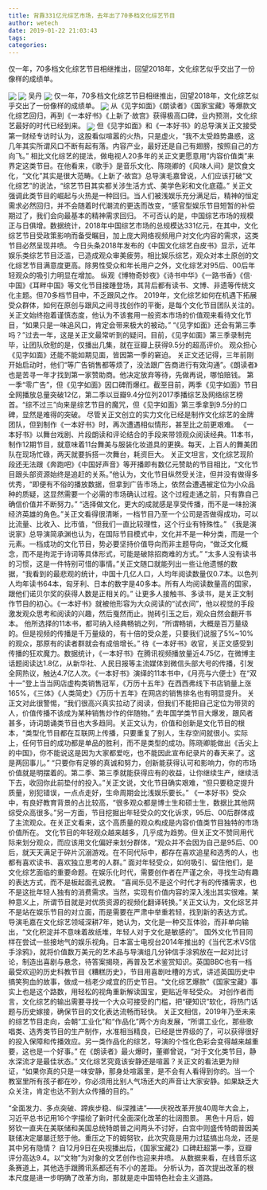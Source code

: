 ```yaml
---
title: 背靠331亿元综艺市场，去年出了70多档文化综艺节目
author: wetech
date: 2019-01-22 21:03:43
tags: 
categories: 
---
```

仅一年，70多档文化综艺节目相继推出，回望2018年，文化综艺似乎交出了一份像样的成绩单。
<!-- more -->
<img align="center" border="0" src="https://imgcdn.yicai.com/uppics/images/2019/01/9104afef6acc8d0e9c7787c7f714df1d.jpg" />
<img align="center" border="0" src="https://imgcdn.yicai.com/uppics/images/2019/01/37480fb812e37de1e359e960c935aff2.jpg" />
吴丹
<img align="center" border="0" src="https://imgcdn.yicai.com/uppics/images/2019/01/f9c2c848ed840da6c6e53f10b0dfd757.jpg" />
仅一年，70多档文化综艺节目相继推出，回望2018年，文化综艺似乎交出了一份像样的成绩单。
<img align="center" border="0" src="https://imgcdn.yicai.com/uppics/images/2019/01/0bb0dc2d694021a526b5d74e949a7495.jpg" />
从《见字如面》《朗读者》《国家宝藏》等爆款文化综艺回归，再到《一本好书》《上新了·故宫》获得极高口碑，业内预测，文化综艺最好的时代已经到来。
<img align="center" border="0" src="https://imgcdn.yicai.com/uppics/images/2019/01/e4cda695173575d46cb2cff9962746be.jpg" />
但《见字如面》和《一本好书》的总导演关正文接受第一财经专访时认为，这股看似喧嚣的火热，只是虚火，“我不太受趋势蛊惑，这几年其实所谓风口不断有起有落。内容产业，最好还是自己有翅膀，按照自己的方向飞。”
相比文化综艺的提法，做电视人20多年的关正文更愿意用“内容价值类”来界定这类节目。在他看来，《歌手》是音乐文化、陈晓卿的《风味人间》是饮食文化，“文化”其实是很大范畴。《上新了·故宫》总导演毛嘉曾说，人们应该打破“文化综艺”的说法，“综艺节目其实都关涉生活方式、美学色彩和文化底蕴。”
关正文强调此类节目的崛起与火热是一种回归。当人们被浅娱乐充分满足后，精神的恒定需求必然回归，并不会随着时代潮流的更迭而改变，“感官型娱乐节目短暂的补偿期过了，我们会向最基本的精神需求回归。
不可否认的是，中国综艺市场的规模正与日俱增。数据统计，2018年中国综艺市场的总规模达331亿元，在其中，文化综艺节目受政策影响而备受瞩目，加上庞大网络视频用户对文化内容的需求，这类节目必然呈现井喷。
今日头条2018年发布的《中国文化综艺白皮书》显示，近年娱乐类综艺节目泛滥，已造成观众审美疲劳。相比娱乐综艺，观众对本土原创的文化综艺节目满意度更高。除男性受众和年长用户之外，文化综艺对95后、00后年轻观众的吸引力明显在增加。
纵观《博物奇妙夜》《诗书中华》《一路书香》《信·中国》《耳畔中国》等文化节目接踵登场，其背后都有读书、文博、非遗等传统文化主题。但70多档节目中，不乏跟风之作。
2019年，文化综艺如何在机遇下拓展受众群体，如何在原创与跟风之间寻找创作的平衡，是每个文化节目团队关注的。关正文始终抱着谨慎态度，他认为不该套用一般资本市场的价值观来看待文化节目，“如果只是一味追风口，肯定会带来极大的被动。”
“《见字如面》还会有第三季吗？”过去一年，这是关正文最常听到的疑问。目前，《见字如面》第三季录制完毕，让团队欣慰的是，仅播出几集，就在豆瓣上获得9.5分的超高评价。
观众担心《见字如面》还能不能如期见面，皆因第一季的窘迫。
关正文还记得，三年前刚开始启动时，他们“等广告销售都等烦了，没法跟广告商进行有效沟通”。《朗读者》也是苦寻一年才找到第一家赞助商。他决定放弃等待，先做再说，哪怕赔钱。
第一季“零广告”，但《见字如面》因口碑而爆红。截至目前，两季《见字如面》节目全网播放总量突破12亿，第二季以豆瓣9.4分位列2017季播综艺及网络综艺榜首。“综不过三”向来是综艺节目的魔咒，但《见字如面》第三季拿到9.5分的口碑，显然是难得的突破。
尽管关正文创立的实力文化已经是制作文化综艺的金牌团队，但到制作《一本好书》时，再次遭遇相似情形，甚至比之前更艰难。
《一本好书》以舞台戏剧、片段朗读和评论结合的手段来带领观众阅读经典。11本书，制作12期节目，就意味着11台舞美与服装化妆道具的更换。每天，上百人的舞美团队在现场忙碌，两天就要拆搭一次舞台，耗资巨大。
关正文坦言，文化综艺现阶段还无法跟《奔跑吧》《中国好声音》等开播即有数亿元赞助的节目相比，“文化节目跟头部资源始终是追赶的关系。”他认为，文化节目纵然受关注，但并没有做得多优秀，“即便有不俗的播放数据，但拿到广告市场上，依然会遭遇被定位为小众品种的质疑，这显然需要一个必需的市场确认过程。这个过程走通之前，只有靠自己确信价值并不断努力。”
“选择做文化，更大的成就感是享受传播，而不是一味扮演经济英雄的角色。”关正文看得很清晰，一档节目乃至一个公司是否做得成功，可以比流量、比收入、比市值，“但我们一直比较理性，这个行业有特殊性。”
《我是演说家》总导演简承渊也认为，在国际节目模式中，文化并不是一种分类，而是一个元素。一档成功的文化节目，势必要坚持价值导向而非主题导向，“做泛文化概念，而不是拘泥于诗词等具体形式，可能是破除招商难的方式。”
“太多人没有读书的习惯，这是一件特别可惜的事情。”关正文随口就能列出一些让他遗憾的数据，“我看到的最悲观的统计，中国十几亿人口，人均年阅读数量仅0.7本。以色列人均年读书64本，匈牙利、日本的数字是40多本。所有人均阅读数量高的国家，跟他们诺贝尔奖的获得人数是正相关的。”
让更多人接触书、多读书，是关正文制作节目的初心。《一本好书》就被他形容为大众阅读的“试衣间”，他以视觉的手段激发观众思考和阅读的兴趣，然后戛然而止。抛砖引玉之后，观众自然会翻开书本。
他所选择的11本书，都可纳入经典畅销之列，“所谓畅销，大概是百万量级的。但是视频的传播是千万量级的，有十倍的受众差，只要我们说服了5%~10%的观众，那原有的读者群就会有成倍增长。”
待《一本好书》收官，关正文感受到传播的狂欢魔力。数据统计，《一本好书》在腾讯视频播放量近4.75亿，在微博主话题阅读达1.8亿，从新华社、人民日报等主流媒体到微信头部大号的传播，引发全网热议，触达4.7亿人次。《一本好书》演绎的11本书中，《月亮与六便士》在“双十一”登上当当网店虚构类销售冠军，《万历十五年》在西西弗线下书店销量上涨165%，《三体》《人类简史》《万历十五年》在网店的销售排名也有明显提升。
关正文对此很警惕，“我们很高兴真实拉动了阅读，但我们不能把自己定位为带货的人，价值传播不该成为某种销售炒作的伴随物。”
去年国学类节目大爆发，跟风者甚多，诗词朗诵类节目也大多趋同。关正文认为，价值和创新是文化节目的根本，“类型化节目都在互联网上传播，只要重复了别人，生存空间就很小。实际上，任何节目的成功都是单品的胜利，而不是类型的成功。陈晓卿能做出《舌尖上的中国》，你不能说这是因为大家都爱吃，也不能因此宣布纪录片的春天来了。这是两回事儿。”
“只要你有足够的真诚和努力，创新能获得认可和影响力，你的市场价值就是明摆着的。第二季、第三季就能获得应有的收益，让你继续生产，继续活下去，收回你此前垫付的投入。”关正文说，文化节目确实艰难，“但只要稳定提升质量，别犯错误，一点点走好，生命周期会比浅娱乐要长。”
《一本好书》受众中，有良好教育背景的占比较高，“很多观众都是博士生和硕士生，数据比其他网综受众高很多。”另一方面，节目挖掘出年轻受众的文化诉求，95后、00后群体成了主流观众。在关正文看来，这个高质量的观众构成是内容价值类节目独特的市场价值所在。
文化节目的年轻观众越来越多，几乎成为趋势。但关正文不赞同用代际来划分观众，而应该用文化偏好来划分群体，“观众并不会因为自己是95后、00后，就天天满足于碎片沉溺游戏。在不同代际中，都存在喜欢追星和选秀的人，也都有喜欢读书、喜欢独立思考的人群。”
面对年轻受众，如何吸引、留住他们，是文化综艺面临的重要命题。在娱乐化时代，需要创作者在严谨之余，寻找生动有趣的表达方式，而不是板起面孔说教。
“喜闻乐见不是这个时代才有的传播需求，也不是这批年轻人独有的消费需求。当然，实现有价值内容的深入浅出其实很难。某种意义上，所谓节目就是对优质资源的视频化翻译转换。”关正文认为，文化综艺并不是站在娱乐节目的对立面，而是需要在严肃中举重若轻，找到新的表达方式。
导演毛嘉在文化综艺领域深耕7年，她认为，文化是一种交互体验，而非单向输出，“文化积淀并不意味着故纸堆，年轻人对于文化是敏感的”。
国外文化节目同样在尝试一些接地气的娱乐视角。日本富士电视台2014年推出的《当代艺术VS信手涂鸦》，就将价值数万美元的艺术品与导演组几分钟信手涂鸦放在一起对比讨论，制造出喜剧与悬念，待答案揭晓，再普及艺术鉴赏知识。英国BBC也有一档最受欢迎的历史科教节目《糟糕历史》，节目用喜剧吐槽的方式，讲述英国历史中搞笑狗血的故事，做成一档老少咸宜的历史节目。“文化综艺爆款”《国家宝藏》事实上也是这个路数，用轻松的视角重新解读国宝，更贴近年轻受众。
对创作者而言，文化综艺的输出需要寻找一个大众可接受的门槛，把“硬知识”软化，将热门话题与历史嫁接，确保节目的文化表达流畅而轻快。
关正文相信，2019年乃至未来的综艺节目走向，会朝“工业化”和“作品化”两个方向发展，“所谓工业化，那些歌唱类、选秀类节目的生产制作，水准相当精良，已经是世界级的了，可以获得很好的投入保障和传播效应。另一类作品化的综艺，导演的个性化色彩会变得越来越重要，这也是一个好事。”
在《朗读者》最火爆时，董卿曾说，“对于文化类节目，静水深流才是最佳状态。”
文化综艺究竟该安静还是喧嚣？关正文的看法更为辩证，“如果你真的只是一味安静，那身处喧嚣里，是不会有人看得到你的。当一个教室里所有孩子都在吵，你必须用比别人气场还大的声音让大家安静。如果缺乏大众关注，肯定也达不到大众传播的目的。”
 
 
“全面发力、多点突破、蹄疾步稳、纵深推进”——庆祝改革开放40周年大会上，习近平总书记用16个字描绘了新时代全面深化改革的壮阔图景。
黑色十月后，姆努钦一直夹在美联储和美国总统特朗普之间两头不讨好，白宫中则盛传特朗普因美联储决定屡屡迁怒于他。重压之下的姆努钦，此次究竟是用力过猛搞出乌龙，还是其中另有隐情？
自12月9日在央视播出后，《国家宝藏2》口碑赶超第一季，豆瓣评分高达9.4。以“文物”为对象的文艺创作也迎来井喷。
从数据来看，在线音乐这条赛道上，其他选手跟腾讯系都还有不小的差距。
分析认为，首次提出改革的根本尺度是进一步明确了改革方向，那就是走中国特色社会主义道路。
